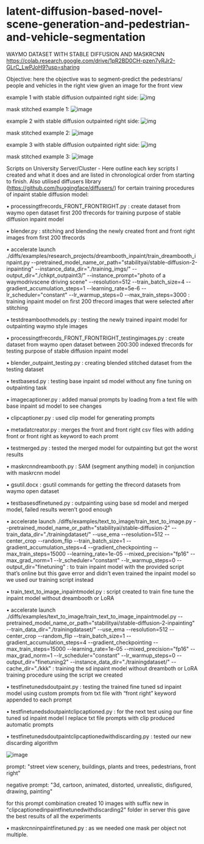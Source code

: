 # latent-diffusion-based-novel-scene-generation-and-pedestrian-and-vehicle-segmentation

WAYMO DATASET WITH STABLE DIFFUSION AND MASKRCNN
https://colab.research.google.com/drive/1pR2BD0CH-pzen7yRJr2-GLrC_LwPJoH9?usp=sharing

Objective: here the objective was to segment-predict the pedestrians/ people and vehicles in the right view given an image for the front view

example 1 with stable diffusion outpainted right side:
![img](https://github.com/LHWLucas/latent-diffusion-based-novel-scene-generation-and-pedestrian-and-vehicle-segmentation/assets/89898376/c79cc8a9-c37b-438c-b5e5-0e8a4f896756)

mask stitched example 1:
![image](https://github.com/LHWLucas/latent-diffusion-based-novel-scene-generation-and-pedestrian-and-vehicle-segmentation/assets/89898376/5a514172-f2c7-45f2-92b7-3d56ca56ea58)

example 2 with stable diffusion outpainted right side:
![img](https://github.com/LHWLucas/latent-diffusion-based-novel-scene-generation-and-pedestrian-and-vehicle-segmentation/assets/89898376/cd64af55-50d2-4271-b55f-1a33d57ba10b)

mask stitched example 2:
![image](https://github.com/LHWLucas/latent-diffusion-based-novel-scene-generation-and-pedestrian-and-vehicle-segmentation/assets/89898376/0b5a1bd7-596c-43fb-af67-b08fe1c860ee)

example 3 with stable diffusion outpainted right side:
![img](https://github.com/LHWLucas/latent-diffusion-based-novel-scene-generation-and-pedestrian-and-vehicle-segmentation/assets/89898376/72dd569f-2d20-4220-8ab6-8c36a3fdf6f5)

mask stitched example 3:
![image](https://github.com/LHWLucas/latent-diffusion-based-novel-scene-generation-and-pedestrian-and-vehicle-segmentation/assets/89898376/3e897e2d-a5dd-422d-b30b-b41d90a403c8)



Scripts on University Server/Cluster - Here outline each key scripts I created and what it does and are listed in chronological order from starting to finish. Also utilised diffusers library (https://github.com/huggingface/diffusers/) for certain training procedures of inpaint stable diffusion model:
   
•	processingtfrecords_FRONT_FRONTRIGHT.py : create dataset from waymo open dataset first 200 tfrecords for training purpose of stable diffusion inpaint model

•	blender.py : stitching and blending the newly created front and front right images from first 200 tfrecords

•	accelerate launch ./diffs/examples/research_projects/dreambooth_inpaint/train_dreambooth_inpaint.py  --pretrained_model_name_or_path="stabilityai/stable-diffusion-2-inpainting"   --instance_data_dir="./training_imgs/"  --output_dir="./chkpt_outpaint3/" --instance_prompt="photo of a waymodrivscene driving scene"  --resolution=512  --train_batch_size=4  --gradient_accumulation_steps=1 --learning_rate=5e-6  --lr_scheduler="constant" --lr_warmup_steps=0 --max_train_steps=3000 : training inpaint model on first 200 tfrecord images that were selected after stitching

•	testdreamboothmodels.py : testing the newly trained inpaint model for outpainting waymo style images

•	processingtfrecords_FRONT_FRONTRIGHT_testingimages.py : create dataset from waymo open dataset between 200:300 indexed tfrecords for testing purpose of stable diffusion inpaint model

•	blender_outpaint_testing.py : creating blended stitched dataset from the testing dataset

•	testbasesd.py : testing base inpaint sd model without any fine tuning on outpainting task 

•	imagecaptioner.py : added manual prompts by loading from a text file with base inpaint sd model to see changes 

•	clipcaptioner.py :  used clip model for generating prompts 

•	metadatcreator.py : merges the front and front right csv files with adding front or front right as keyword to each promt 

•	testmerged.py : tested the merged model for outpainting but got the worst results 

•	maskrcnndreambooth.py :  SAM (segment anything model) in conjunction with maskrcnn model 

•	gsutil.docx : gsutil commands for getting the tfrecord datasets from waymo open dataset

•	testbasesdfinetuned.py : outpainting using base sd model and merged model, failed results weren’t good enough

•	accelerate launch ./diffs/examples/text_to_image/train_text_to_image.py --pretrained_model_name_or_path="stabilityai/stable-diffusion-2" --train_data_dir="./trainingdataset/" --use_ema --resolution=512 --center_crop --random_flip  --train_batch_size=1 --gradient_accumulation_steps=4 --gradient_checkpointing --max_train_steps=15000 --learning_rate=1e-05 --mixed_precision="fp16"  --max_grad_norm=1 --lr_scheduler="constant" --lr_warmup_steps=0  --output_dir="finetuning" : to train inpaint model with the provided script that’s online but this gave error and didn’t even trained the inpaint model so we used our training script instead

•	train_text_to_image_inpaintmodel.py : script created to train fine tune the inpaint model without dreambooth or LoRA

•	accelerate launch ./diffs/examples/text_to_image/train_text_to_image_inpaintmodel.py --pretrained_model_name_or_path="stabilityai/stable-diffusion-2-inpainting" --train_data_dir="./trainingdataset/" --use_ema --resolution=512 --center_crop --random_flip --train_batch_size=1 --gradient_accumulation_steps=4 --gradient_checkpointing --max_train_steps=15000 --learning_rate=1e-05 --mixed_precision="fp16" --max_grad_norm=1 --lr_scheduler="constant" --lr_warmup_steps=0 --output_dir="finetuning2" --instance_data_dir="./trainingdataset/" --cache_dir="./kkk" : training the sd inpaint model without dreamboth or LoRA training procedure using the script we created

•	testfinetunedsdoutpaint.py : testing the trained fine tuned sd inpaint model using custom prompts from txt file with “front right” keyword appended to each prompt

•	testfinetunedsdoutpaintclipcaptioned.py : for the next test using our fine tuned sd inpaint model I replace txt file prompts with clip produced automatic prompts

•	testfinetunedsdoutpaintclipcaptionedwithdiscarding.py :  tested our new discarding algorithm 
 
 ![image](https://github.com/LHWLucas/latent-diffusion-based-novel-scene-generation-and-pedestrian-and-vehicle-segmentation/assets/89898376/fa74eed0-0778-49fc-b1f5-2b5f0b9b3828)

prompt: "street view scenery, buildings, plants and trees, pedestrians, front right"

negative prompt: "3d, cartoon, animated, distorted, unrealistic, disfigured, drawing, painting"

for this prompt combination created 10 images with suffix new in "clipcaptionedinpaintfinetunedwithdiscarding2" folder in server
this gave the best results of all the experiments

•	maskrcnninpaintfinetuned.py : as we needed one mask per object not multiple.
